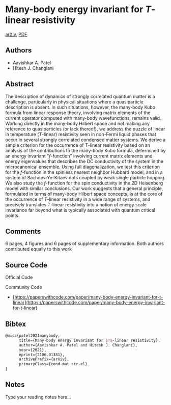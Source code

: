 
# Many-body energy invariant for $T$-linear resistivity

[arXiv](https://arxiv.org/abs/2106.01381), [PDF](https://arxiv.org/pdf/2106.01381.pdf)

## Authors

- Aavishkar A. Patel
- Hitesh J. Changlani

## Abstract

The description of dynamics of strongly correlated quantum matter is a challenge, particularly in physical situations where a quasiparticle description is absent. In such situations, however, the many-body Kubo formula from linear response theory, involving matrix elements of the current operator computed with many-body wavefunctions, remains valid. Working directly in the many-body Hilbert space and not making any reference to quasiparticles (or lack thereof), we address the puzzle of linear in temperature ($T$-linear) resistivity seen in non-Fermi liquid phases that occur in several strongly correlated condensed matter systems. We derive a simple criterion for the occurrence of $T$-linear resistivity based on an analysis of the contributions to the many-body Kubo formula, determined by an energy invariant "$f$-function" involving current matrix elements and energy eigenvalues that describes the DC conductivity of the system in the microcanonical ensemble. Using full diagonalization, we test this criterion for the $f$-function in the spinless nearest neighbor Hubbard model, and in a system of Sachdev-Ye-Kitaev dots coupled by weak single particle hopping. We also study the $f$-function for the spin conductivity in the 2D Heisenberg model with similar conclusions. Our work suggests that a general principle, formulated in terms of many-body Hilbert space concepts, is at the core of the occurrence of $T$-linear resistivity in a wide range of systems, and precisely translates $T$-linear resistivity into a notion of energy scale invariance far beyond what is typically associated with quantum critical points.

## Comments

6 pages, 4 figures and 6 pages of supplementary information. Both authors contributed equally to this work

## Source Code

Official Code



Community Code

- [https://paperswithcode.com/paper/many-body-energy-invariant-for-t-linear](https://paperswithcode.com/paper/many-body-energy-invariant-for-t-linear)

## Bibtex

```tex
@misc{patel2021manybody,
      title={Many-body energy invariant for $T$-linear resistivity}, 
      author={Aavishkar A. Patel and Hitesh J. Changlani},
      year={2021},
      eprint={2106.01381},
      archivePrefix={arXiv},
      primaryClass={cond-mat.str-el}
}
```

## Notes

Type your reading notes here...

